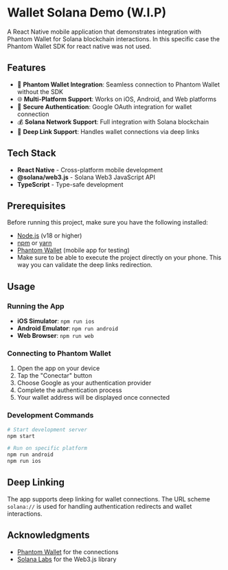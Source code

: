 # Wallet Solana Demo (W.I.P)
A React Native mobile application that demonstrates integration with Phantom Wallet for Solana blockchain interactions. In this specific case the Phantom Wallet SDK for react native was not used.

## Features

- 🔗 **Phantom Wallet Integration**: Seamless connection to Phantom Wallet without the SDK
- 🌐 **Multi-Platform Support**: Works on iOS, Android, and Web platforms
- 🔐 **Secure Authentication**: Google OAuth integration for wallet connection
- 💰 **Solana Network Support**: Full integration with Solana blockchain
- 📱 **Deep Link Support**: Handles wallet connections via deep links

## Tech Stack

- **React Native** - Cross-platform mobile development
- **@solana/web3.js** - Solana Web3 JavaScript API
- **TypeScript** - Type-safe development

## Prerequisites

Before running this project, make sure you have the following installed:

- [Node.js](https://nodejs.org/) (v18 or higher)
- [npm](https://www.npmjs.com/) or [yarn](https://yarnpkg.com/)
- [Phantom Wallet](https://phantom.app/) (mobile app for testing)
- Make sure to be able to execute the project directly on your phone. This way you can validate the deep links redirection.

## Usage

### Running the App

- **iOS Simulator**: `npm run ios`
- **Android Emulator**: `npm run android`
- **Web Browser**: `npm run web`

### Connecting to Phantom Wallet

1. Open the app on your device
2. Tap the "Conectar" button
3. Choose Google as your authentication provider
4. Complete the authentication process
5. Your wallet address will be displayed once connected

### Development Commands

```bash
# Start development server
npm start

# Run on specific platform
npm run android
npm run ios
```

## Deep Linking

The app supports deep linking for wallet connections. The URL scheme `solana://` is used for handling authentication redirects and wallet interactions.

## Acknowledgments

- [Phantom Wallet](https://phantom.app/) for the connections
- [Solana Labs](https://solana.com/) for the Web3.js library
